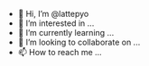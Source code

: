 - 👋 Hi, I’m @lattepyo
- 👀 I’m interested in ...
- 🌱 I’m currently learning ...
- 💞️ I’m looking to collaborate on ...
- 📫 How to reach me ...

<!---
lattepyo/lattepyo is a ✨ special ✨ repository because its `README.md` (this file) appears on your GitHub profile.
You can click the Preview link to take a look at your changes.
################################################################
# 본 github는 테스트 코드를 작성하기 위함입니다.
# 향후 누군가에에 유용한 쓰임새가 있기를 바랍니다.
################################################################
# This github is for writing test code.
# I hope it will be useful to someone in the future.
################################################################
--->
